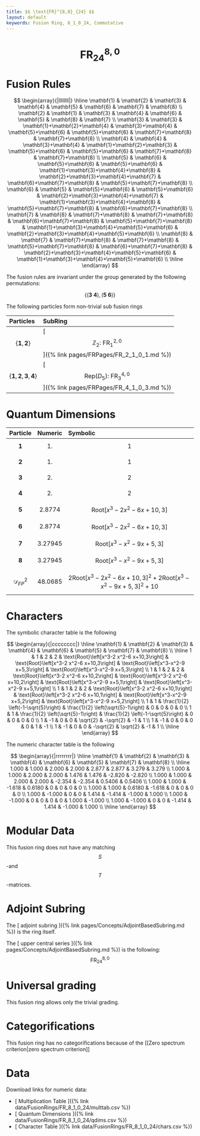 ```yaml
---
title: $$ \text{FR}^{8,0}_{24} $$
layout: default
keywords: Fusion Ring, 8_1_0_24, Commutative
---
```

# $$ \text{FR}^{8,0}_{24} $$


# Fusion Rules

$$
\begin{array}{|llllllll|}
\hline
 \mathbf{1} & \mathbf{2} & \mathbf{3} & \mathbf{4} & \mathbf{5} & \mathbf{6} & \mathbf{7} & \mathbf{8} \\
 \mathbf{2} & \mathbf{1} & \mathbf{3} & \mathbf{4} & \mathbf{6} & \mathbf{5} & \mathbf{8} & \mathbf{7} \\
 \mathbf{3} & \mathbf{3} & \mathbf{1}+\mathbf{2}+\mathbf{4} & \mathbf{3}+\mathbf{4} & \mathbf{5}+\mathbf{6} & \mathbf{5}+\mathbf{6} & \mathbf{7}+\mathbf{8} & \mathbf{7}+\mathbf{8} \\
 \mathbf{4} & \mathbf{4} & \mathbf{3}+\mathbf{4} & \mathbf{1}+\mathbf{2}+\mathbf{3} & \mathbf{5}+\mathbf{6} & \mathbf{5}+\mathbf{6} & \mathbf{7}+\mathbf{8} & \mathbf{7}+\mathbf{8} \\
 \mathbf{5} & \mathbf{6} & \mathbf{5}+\mathbf{6} & \mathbf{5}+\mathbf{6} & \mathbf{1}+\mathbf{3}+\mathbf{4}+\mathbf{8} & \mathbf{2}+\mathbf{3}+\mathbf{4}+\mathbf{7} & \mathbf{6}+\mathbf{7}+\mathbf{8} & \mathbf{5}+\mathbf{7}+\mathbf{8} \\
 \mathbf{6} & \mathbf{5} & \mathbf{5}+\mathbf{6} & \mathbf{5}+\mathbf{6} & \mathbf{2}+\mathbf{3}+\mathbf{4}+\mathbf{7} & \mathbf{1}+\mathbf{3}+\mathbf{4}+\mathbf{8} & \mathbf{5}+\mathbf{7}+\mathbf{8} & \mathbf{6}+\mathbf{7}+\mathbf{8} \\
 \mathbf{7} & \mathbf{8} & \mathbf{7}+\mathbf{8} & \mathbf{7}+\mathbf{8} & \mathbf{6}+\mathbf{7}+\mathbf{8} & \mathbf{5}+\mathbf{7}+\mathbf{8} & \mathbf{1}+\mathbf{3}+\mathbf{4}+\mathbf{5}+\mathbf{6} & \mathbf{2}+\mathbf{3}+\mathbf{4}+\mathbf{5}+\mathbf{6} \\
 \mathbf{8} & \mathbf{7} & \mathbf{7}+\mathbf{8} & \mathbf{7}+\mathbf{8} & \mathbf{5}+\mathbf{7}+\mathbf{8} & \mathbf{6}+\mathbf{7}+\mathbf{8} & \mathbf{2}+\mathbf{3}+\mathbf{4}+\mathbf{5}+\mathbf{6} & \mathbf{1}+\mathbf{3}+\mathbf{4}+\mathbf{5}+\mathbf{6} \\
\hline
\end{array}
$$


The fusion rules are invariant under the group generated by the following permutations:

$$ \{(\mathbf{3} \  \mathbf{4}), (\mathbf{5} \  \mathbf{6})\} $$


The following particles form non-trivial sub fusion rings

| Particles | SubRing |
| :------ | :------ |
| $$ \{\mathbf{1},\mathbf{2}\} $$ | [ $$ \mathbb{Z}_2:\ \text{FR}^{2,0}_{1} $$ ]({% link pages/FRPages/FR_2_1_0_1.md %}) |
| $$ \{\mathbf{1},\mathbf{2},\mathbf{3},\mathbf{4}\} $$ | [ $$ \left.\text{Rep(}D_5\right):\ \text{FR}^{4,0}_{3} $$ ]({% link pages/FRPages/FR_4_1_0_3.md %}) |

# Quantum Dimensions

| Particle | Numeric | Symbolic |
| :------ | :------ | :------ |
| $$ \mathbf{1} $$ | $$ 1. $$ | $$ 1 $$ |
| $$ \mathbf{2} $$ | $$ 1. $$ | $$ 1 $$ |
| $$ \mathbf{3} $$ | $$ 2. $$ | $$ 2 $$ |
| $$ \mathbf{4} $$ | $$ 2. $$ | $$ 2 $$ |
| $$ \mathbf{5} $$ | $$ 2.8774 $$ | $$ \text{Root}\left[x^3-2 x^2-6 x+10,3\right] $$ |
| $$ \mathbf{6} $$ | $$ 2.8774 $$ | $$ \text{Root}\left[x^3-2 x^2-6 x+10,3\right] $$ |
| $$ \mathbf{7} $$ | $$ 3.27945 $$ | $$ \text{Root}\left[x^3-x^2-9 x+5,3\right] $$ |
| $$ \mathbf{8} $$ | $$ 3.27945 $$ | $$ \text{Root}\left[x^3-x^2-9 x+5,3\right] $$ |
| $$ \mathcal{D}_{FP}^2 $$ | $$ 48.0685 $$ | $$ 2 \text{Root}\left[x^3-2 x^2-6 x+10,3\right]^2+2 \text{Root}\left[x^3-x^2-9 x+5,3\right]^2+10 $$ |

# Characters

The symbolic character table is the following

$$
\begin{array}{|cccccccc|}
\hline
 \mathbf{1} & \mathbf{2} & \mathbf{3} & \mathbf{4} & \mathbf{6} & \mathbf{5} & \mathbf{7} & \mathbf{8} \\
\hline
 1 & 1 & 2 & 2 & \text{Root}\left[x^3-2 x^2-6 x+10,3\right] & \text{Root}\left[x^3-2 x^2-6 x+10,3\right] & \text{Root}\left[x^3-x^2-9 x+5,3\right] & \text{Root}\left[x^3-x^2-9 x+5,3\right] \\
 1 & 1 & 2 & 2 & \text{Root}\left[x^3-2 x^2-6 x+10,2\right] & \text{Root}\left[x^3-2 x^2-6 x+10,2\right] & \text{Root}\left[x^3-x^2-9 x+5,1\right] & \text{Root}\left[x^3-x^2-9 x+5,1\right] \\
 1 & 1 & 2 & 2 & \text{Root}\left[x^3-2 x^2-6 x+10,1\right] & \text{Root}\left[x^3-2 x^2-6 x+10,1\right] & \text{Root}\left[x^3-x^2-9 x+5,2\right] & \text{Root}\left[x^3-x^2-9 x+5,2\right] \\
 1 & 1 & \frac{1}{2} \left(-1-\sqrt{5}\right) & \frac{1}{2} \left(\sqrt{5}-1\right) & 0 & 0 & 0 & 0 \\
 1 & 1 & \frac{1}{2} \left(\sqrt{5}-1\right) & \frac{1}{2} \left(-1-\sqrt{5}\right) & 0 & 0 & 0 & 0 \\
 1 & -1 & 0 & 0 & \sqrt{2} & -\sqrt{2} & -1 & 1 \\
 1 & -1 & 0 & 0 & 0 & 0 & 1 & -1 \\
 1 & -1 & 0 & 0 & -\sqrt{2} & \sqrt{2} & -1 & 1 \\
\hline
\end{array}
$$

The numeric character table is the following

$$
\begin{array}{|rrrrrrrr|}
\hline
 \mathbf{1} & \mathbf{2} & \mathbf{3} & \mathbf{4} & \mathbf{6} & \mathbf{5} & \mathbf{7} & \mathbf{8} \\
\hline
 1.000 & 1.000 & 2.000 & 2.000 & 2.877 & 2.877 & 3.279 & 3.279 \\
 1.000 & 1.000 & 2.000 & 2.000 & 1.476 & 1.476 & -2.820 & -2.820 \\
 1.000 & 1.000 & 2.000 & 2.000 & -2.354 & -2.354 & 0.5406 & 0.5406 \\
 1.000 & 1.000 & -1.618 & 0.6180 & 0 & 0 & 0 & 0 \\
 1.000 & 1.000 & 0.6180 & -1.618 & 0 & 0 & 0 & 0 \\
 1.000 & -1.000 & 0 & 0 & 1.414 & -1.414 & -1.000 & 1.000 \\
 1.000 & -1.000 & 0 & 0 & 0 & 0 & 1.000 & -1.000 \\
 1.000 & -1.000 & 0 & 0 & -1.414 & 1.414 & -1.000 & 1.000 \\
\hline
\end{array}
$$

# Modular Data

This fusion ring does not have any matching $$ S $$-and $$ T $$-matrices.

# Adjoint Subring

The [ adjoint subring ]({% link pages/Concepts/AdjointBasedSubring.md %}) is the ring itself.

The [ upper central series ]({% link pages/Concepts/AdjointBasedSubring.md %}) is the following:
$$ \text{FR}^{8,0}_{24} $$

# Universal grading

This fusion ring allows only the trivial grading.

# Categorifications

This fusion ring has no categorifications because of the [[Zero spectrum criterion|zero spectrum criterion]]

# Data

Download links for numeric data:

* [ Multiplication Table ]({% link data/FusionRings/FR_8_1_0_24/multtab.csv %})
* [ Quantum Dimensions ]({% link data/FusionRings/FR_8_1_0_24/qdims.csv %})
* [ Character Table ]({% link data/FusionRings/FR_8_1_0_24/chars.csv %})